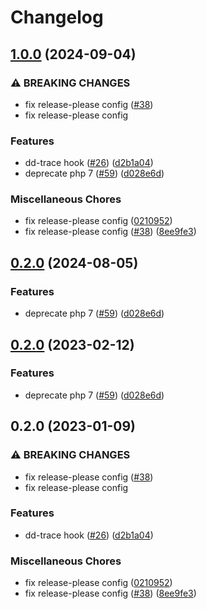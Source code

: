 # Changelog

## [1.0.0](https://github.com/open-feature/php-sdk-contrib/compare/open-feature/dd-trace-hook-v1.0.0...open-feature/dd-trace-hook-1.0.0) (2024-09-04)


### ⚠ BREAKING CHANGES

* fix release-please config ([#38](https://github.com/open-feature/php-sdk-contrib/issues/38))
* fix release-please config

### Features

* dd-trace hook ([#26](https://github.com/open-feature/php-sdk-contrib/issues/26)) ([d2b1a04](https://github.com/open-feature/php-sdk-contrib/commit/d2b1a0440bbb0d1fa557b3aefd32eee6267f2823))
* deprecate php 7 ([#59](https://github.com/open-feature/php-sdk-contrib/issues/59)) ([d028e6d](https://github.com/open-feature/php-sdk-contrib/commit/d028e6d7741d07b7edef21b43b249fdb2d18d8f2))


### Miscellaneous Chores

* fix release-please config ([0210952](https://github.com/open-feature/php-sdk-contrib/commit/0210952af1d6774744c633507a9bec73f3cf7251))
* fix release-please config ([#38](https://github.com/open-feature/php-sdk-contrib/issues/38)) ([8ee9fe3](https://github.com/open-feature/php-sdk-contrib/commit/8ee9fe37584ad6754272ad3ac016902e6ebd48d8))

## [0.2.0](https://github.com/open-feature/php-sdk-contrib/compare/open-feature/dd-trace-hook-0.2.0...open-feature/dd-trace-hook-0.2.0) (2024-08-05)


### Features

* deprecate php 7 ([#59](https://github.com/open-feature/php-sdk-contrib/issues/59)) ([d028e6d](https://github.com/open-feature/php-sdk-contrib/commit/d028e6d7741d07b7edef21b43b249fdb2d18d8f2))

## [0.2.0](https://github.com/open-feature/php-sdk-contrib/compare/open-feature/dd-trace-hook-0.2.0...open-feature/dd-trace-hook-0.2.0) (2023-02-12)


### Features

* deprecate php 7 ([#59](https://github.com/open-feature/php-sdk-contrib/issues/59)) ([d028e6d](https://github.com/open-feature/php-sdk-contrib/commit/d028e6d7741d07b7edef21b43b249fdb2d18d8f2))

## 0.2.0 (2023-01-09)


### ⚠ BREAKING CHANGES

* fix release-please config ([#38](https://github.com/open-feature/php-sdk-contrib/issues/38))
* fix release-please config

### Features

* dd-trace hook ([#26](https://github.com/open-feature/php-sdk-contrib/issues/26)) ([d2b1a04](https://github.com/open-feature/php-sdk-contrib/commit/d2b1a0440bbb0d1fa557b3aefd32eee6267f2823))


### Miscellaneous Chores

* fix release-please config ([0210952](https://github.com/open-feature/php-sdk-contrib/commit/0210952af1d6774744c633507a9bec73f3cf7251))
* fix release-please config ([#38](https://github.com/open-feature/php-sdk-contrib/issues/38)) ([8ee9fe3](https://github.com/open-feature/php-sdk-contrib/commit/8ee9fe37584ad6754272ad3ac016902e6ebd48d8))
